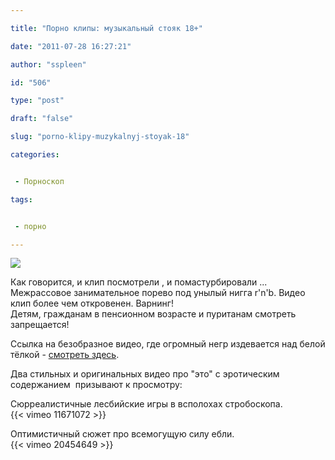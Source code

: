 ```yaml
---

title: "Порно клипы: музыкальный стояк 18+"

date: "2011-07-28 16:27:21"

author: "sspleen"

id: "506"

type: "post"

draft: "false"

slug: "porno-klipy-muzykalnyj-stoyak-18"

categories:


 - Порноскоп

tags:


 - порно

---
```

[![](/uploads/2012/05/all-over-the-house.png)](/2011/07/porno-klipy-muzykalnyj-stoyak-18/all-over-the-house/)  
  
Как говорится, и клип посмотрели , и помастурбировали ...  
Межрассовое занимательное порево под унылый нигга r'n'b. Видео клип более чем откровенен. Варнинг!  
Детям, гражданам в пенсионном возрасте и пуританам смотреть запрещается!  
  
Ссылка на безобразное видео, где огромный негр издевается над белой тёлкой - [смотреть здесь](http://rundat.co.uk/view/120/skepta-all-over-the-house-official-video-ft-majestic-shorty-1/).  
  
Два стильных и оригинальных видео про "это" с эротическим содержанием  призывают к просмотру:  
  
Сюрреалистичные лесбийские игры в всполохах стробоскопа.  
{{< vimeo 11671072 >}}  
  
Оптимистичный сюжет про всемогущую силу ебли.  
{{< vimeo 20454649 >}}